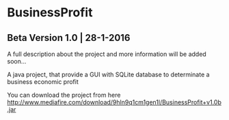 # BusinessProfit

## Beta Version 1.0 | 28-1-2016

A full description about the project and more information will be added soon...

A java project, that provide a GUI with SQLite database to determinate a business economic profit

You can download the project from here http://www.mediafire.com/download/9hln9q1cm1gen1l/BusinessProfit+v1.0b.jar
